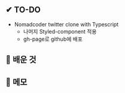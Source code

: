 ## ✔ TO-DO

- Nomadcoder twitter clone with Typescript
  - 나머지 Styled-component 적용
  - gh-page로 github에 배포

## 💾 배운 것

## 📝 메모
